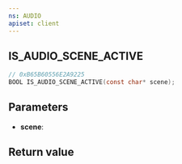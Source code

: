 ```yaml
---
ns: AUDIO
apiset: client
---
```

## IS_AUDIO_SCENE_ACTIVE

```c
// 0xB65B60556E2A9225
BOOL IS_AUDIO_SCENE_ACTIVE(const char* scene);
```


## Parameters
* **scene**:

## Return value